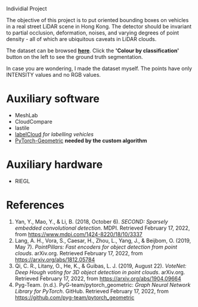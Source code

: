 Individial Project

The objective of this project is to put oriented bounding boxes on vehicles in a real street LiDAR scene in Hong Kong. The detector should be invariant to partial occlusion, deformation, noises, and varying degrees of point density - all of which are ubiquitous caveats in LiDAR clouds.

The dataset can be browsed **[here](https://dord.mynetgear.com:5001/static/potree/index.html)**. Click the **'Colour by classification'** button on the left to see the ground truth segmentation.

In case you are wondering, I made the dataset myself. The points have only INTENSITY values and no RGB values.
# Auxiliary software
* MeshLab
* CloudCompare
* lastile
* [labelCloud](https://github.com/ch-sa/labelCloud) *for labelling vehicles*
* [PyTorch-Geometric](https://github.com/pyg-team/pytorch_geometric) **needed by the custom algorithm**

# Auxiliary hardware
* RIEGL

# References
1. Yan, Y., Mao, Y., & Li, B. (2018, October 6). *SECOND: Sparsely embedded convolutional detection*. MDPI. Retrieved February 17, 2022, from https://www.mdpi.com/1424-8220/18/10/3337
2. Lang, A. H., Vora, S., Caesar, H., Zhou, L., Yang, J., & Beijbom, O. (2019, May 7). *PointPillars: Fast encoders for object detection from point clouds*. arXiv.org. Retrieved February 17, 2022, from https://arxiv.org/abs/1812.05784
3. Qi, C. R., Litany, O., He, K., & Guibas, L. J. (2019, August 22). *VoteNet: Deep Hough voting for 3D object detection in point clouds*. arXiv.org. Retrieved February 17, 2022, from https://arxiv.org/abs/1904.09664
4. Pyg-Team. (n.d.). PyG-team/pytorch_geometric: *Graph Neural Network Library for PyTorch*. GitHub. Retrieved February 17, 2022, from https://github.com/pyg-team/pytorch_geometric